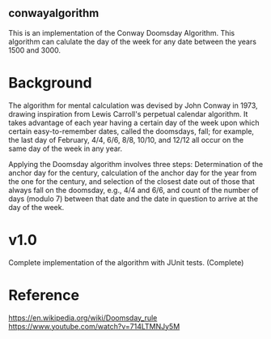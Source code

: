 ## conwayalgorithm
This is an implementation of the Conway Doomsday Algorithm. This algorithm can calulate the day of the week for any date between the years 1500 and 3000. 

# Background
The algorithm for mental calculation was devised by John Conway in 1973, drawing inspiration from Lewis Carroll's perpetual calendar algorithm. It takes advantage of each year having a certain day of the week upon which certain easy-to-remember dates, called the doomsdays, fall; for example, the last day of February, 4/4, 6/6, 8/8, 10/10, and 12/12 all occur on the same day of the week in any year.

Applying the Doomsday algorithm involves three steps: Determination of the anchor day for the century, calculation of the anchor day for the year from the one for the century, and selection of the closest date out of those that always fall on the doomsday, e.g., 4/4 and 6/6, and count of the number of days (modulo 7) between that date and the date in question to arrive at the day of the week.

# v1.0
Complete implementation of the algorithm with JUnit tests. (Complete)

# Reference
https://en.wikipedia.org/wiki/Doomsday_rule
https://www.youtube.com/watch?v=714LTMNJy5M

